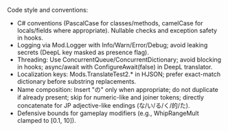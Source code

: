 Code style and conventions:
- C# conventions (PascalCase for classes/methods, camelCase for locals/fields where appropriate). Nullable checks and exception safety in hooks.
- Logging via Mod.Logger with Info/Warn/Error/Debug; avoid leaking secrets (DeepL key masked as presence flag).
- Threading: Use ConcurrentQueue/ConcurrentDictionary; avoid blocking in hooks; async/await with ConfigureAwait(false) in DeepL translator.
- Localization keys: Mods.TranslateTest2.* in HJSON; prefer exact-match dictionary before substring replacements.
- Name composition: Insert "の" only when appropriate; do not duplicate if already present; skip for numeric-like and joiner tokens; directly concatenate for JP adjective-like endings (な/い/る/く/的/た).
- Defensive bounds for gameplay modifiers (e.g., WhipRangeMult clamped to [0.1, 10]).
